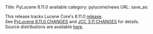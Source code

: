 Title: PyLucene 8.11.0 available
category: pylucene/news
URL: 
save_as: 

This release tracks Lucene Core's 8.11.0 <a href="https://lucene.apache.org/core/corenews.html">release</a>.<br/>
See <a href="https://svn.apache.org/repos/asf/lucene/pylucene/tags/pylucene_8_11_0/CHANGES">PyLucene 8.11.0 CHANGES</a> and <a href="https://svn.apache.org/repos/asf/lucene/pylucene/tags/pylucene_8_11_0/jcc/CHANGES">JCC 3.11 CHANGES</a> for details.<br/>
Source distributions are available <a href="https://www.apache.org/dyn/closer.lua/lucene/pylucene/">here</a>.<br/>
